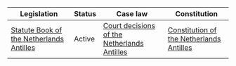| Legislation | Status | Case law | Constitution |
|---|---|---|---|
| [Statute Book of the Netherlands Antilles](https://wetten.overheid.nl/BWBR0006444/geldigheid/2022-03-08) | Active | [Court decisions of the Netherlands Antilles](https://wetten.overheid.nl/BWBR0006444/geldigheid/2022-03-08) | [Constitution of the Netherlands Antilles](https://wetten.overheid.nl/BWBR0006444/geldigheid/2022-03-08) |